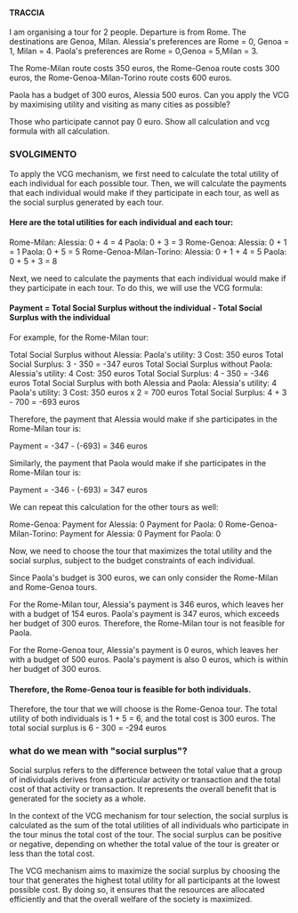 #### TRACCIA
I am organising a tour for 2 people. Departure is from Rome. The destinations are Genoa, Milan.
Alessia's preferences are Rome = 0, Genoa = 1, Milan = 4.
Paola's preferences are Rome = 0,Genoa = 5,Milan = 3.

The Rome-Milan route costs 350 euros, 
the Rome-Genoa route costs 300 euros, 
the Rome-Genoa-Milan-Torino route costs 600 euros. 

Paola has a budget of 300 euros, Alessia 500 euros.
Can you apply the VCG by maximising utility and visiting as many cities as possible? 

Those who participate cannot pay 0 euro.
Show all calculation and vcg formula with all calculation.

### SVOLGIMENTO

To apply the VCG mechanism, we first need to calculate the total utility of each individual for each possible tour. Then, we will calculate the payments that each individual would make if they participate in each tour, as well as the social surplus generated by each tour.

#### Here are the total utilities for each individual and each tour:

Rome-Milan:
    Alessia: 0 + 4 = 4
    Paola: 0 + 3 = 3
Rome-Genoa:
    Alessia: 0 + 1 = 1
    Paola: 0 + 5 = 5
Rome-Genoa-Milan-Torino:
    Alessia: 0 + 1 + 4 = 5
    Paola: 0 + 5 + 3 = 8

Next, we need to calculate the payments that each individual would make if they participate in each tour. To do this, we will use the VCG formula:

#### Payment = Total Social Surplus without the individual - Total Social Surplus with the individual

For example, for the Rome-Milan tour:

Total Social Surplus without Alessia:
    Paola's utility: 3
    Cost: 350 euros
    Total Social Surplus: 3 - 350 = -347 euros
Total Social Surplus without Paola:
    Alessia's utility: 4
    Cost: 350 euros
    Total Social Surplus: 4 - 350 = -346 euros
Total Social Surplus with both Alessia and Paola:
    Alessia's utility: 4
    Paola's utility: 3
    Cost: 350 euros x 2 = 700 euros
Total Social Surplus: 4 + 3 - 700 = -693 euros

Therefore, the payment that Alessia would make if she participates in the Rome-Milan tour is:

Payment = -347 - (-693) = 346 euros

Similarly, the payment that Paola would make if she participates in the Rome-Milan tour is:

Payment = -346 - (-693) = 347 euros

We can repeat this calculation for the other tours as well:

Rome-Genoa:
    Payment for Alessia: 0
    Payment for Paola: 0
Rome-Genoa-Milan-Torino:
    Payment for Alessia: 0
    Payment for Paola: 0

Now, we need to choose the tour that maximizes the total utility and the social surplus, subject to the budget constraints of each individual.

Since Paola's budget is 300 euros, we can only consider the Rome-Milan and Rome-Genoa tours.

For the Rome-Milan tour, Alessia's payment is 346 euros, which leaves her with a budget of 154 euros. Paola's payment is 347 euros, which exceeds her budget of 300 euros. Therefore, the Rome-Milan tour is not feasible for Paola.

For the Rome-Genoa tour, Alessia's payment is 0 euros, which leaves her with a budget of 500 euros. Paola's payment is also 0 euros, which is within her budget of 300 euros. 

#### Therefore, the Rome-Genoa tour is feasible for both individuals.

Therefore, the tour that we will choose is the Rome-Genoa tour. 
The total utility of both individuals is 1 + 5 = 6, and the total cost is 300 euros. 
The total social surplus is 6 - 300 = -294 euros


### what do we mean with "social surplus"?
Social surplus refers to the difference between the total value that a group of individuals derives from a particular activity or transaction and the total cost of that activity or transaction. It represents the overall benefit that is generated for the society as a whole.

In the context of the VCG mechanism for tour selection, the social surplus is calculated as the sum of the total utilities of all individuals who participate in the tour minus the total cost of the tour. The social surplus can be positive or negative, depending on whether the total value of the tour is greater or less than the total cost.

The VCG mechanism aims to maximize the social surplus by choosing the tour that generates the highest total utility for all participants at the lowest possible cost. By doing so, it ensures that the resources are allocated efficiently and that the overall welfare of the society is maximized.
